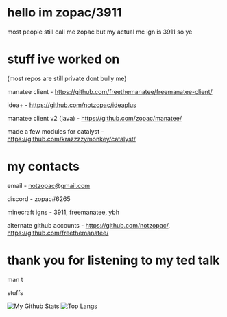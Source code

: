 # hello im zopac/3911
most people still call me zopac but my actual mc ign is 3911 so ye
# stuff ive worked on

(most repos are still private dont bully me)

manatee client - https://github.com/freethemanatee/freemanatee-client/

idea+ - https://github.com/notzopac/ideaplus

manatee client v2 (java) - https://github.com/zopac/manatee/

made a few modules for catalyst - https://github.com/krazzzzymonkey/catalyst/

# my contacts

email - notzopac@gmail.com

discord - zopac#6265

minecraft igns - 3911, freemanatee, ybh

alternate github accounts - https://github.com/notzopac/, https://github.com/freethemanatee/

# thank you for listening to my ted talk

man t

stuffs

![My Github Stats](https://github-readme-stats.vercel.app/api?username=zopac&show_icons=true&theme=dark)
![Top Langs](https://github-readme-stats.vercel.app/api/top-langs/?username=zopac&theme=dark&layout=compact)
